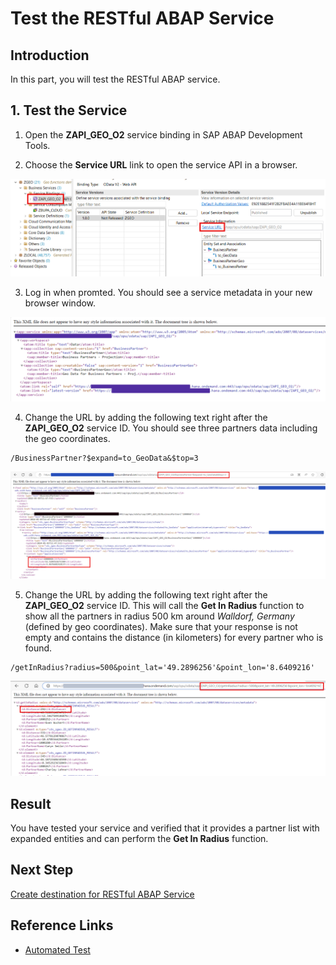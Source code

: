 # Test the RESTful ABAP Service

## Introduction 

In this part, you will test the RESTful ABAP service.

## 1. Test the Service

1. Open the **ZAPI_GEO_O2** service binding in SAP ABAP Development Tools.

2. Choose the **Service URL** link to open the service API in a browser.

  ![Service URL](img/service-url.png)

3. Log in when promted. You should see a service metadata in your new browser window.

  ![Metadata](img/service-metadata.png)

4. Change the URL by adding the following text right after the **ZAPI_GEO_O2** service ID. You should see three partners data including the geo coordinates.

~~~url
/BusinessPartner?$expand=to_GeoData&$top=3
~~~

  ![Response](img/partner-list-example.png) 

5. Change the URL by adding the following text right after the **ZAPI_GEO_O2** service ID. This will call the **Get In Radius** function to show all the partners in radius 500 km around *Walldorf, Germany* (defined by geo coordinates). Make sure that your response is not empty and contains the distance (in kilometers) for every partner who is found.

~~~url
/getInRadius?radius=500&point_lat='49.2896256'&point_lon='8.6409216'
~~~

  ![Response 2](img/get-in-radius.png)

## Result

You have tested your service and verified that it provides a partner list with expanded entities and can perform the **Get In Radius** function.

## Next Step        

[Create destination for RESTful ABAP Service](../destination/README.md)

## Reference Links

- [Automated Test](https://help.sap.com/docs/abap-cloud/abap-rap/test?version=s4hana_cloud)
